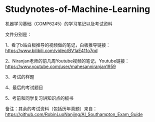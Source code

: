 # Studynotes-of-Machine-Learning
机器学习基础（COMP6245）的学习笔记以及考试资料

文件分别是：

1、看了b站白板推导的视频做的笔记，白板推导链接：https://www.bilibili.com/video/BV1aE411o7qd

2、Niranjan老师的前几周Youtube视频的笔记，Youtube链接：https://www.youtube.com/user/mahesanniranjan1959

3、考试的样题

4、最后的考试题目

5、考前和同学复习讲知识点的板书

备注：其余的考试资料（包括历年真题）来自：https://github.com/RobinLuoNanjing/AI_Southampton_Exam_Guide
